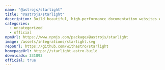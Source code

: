 ```yaml
---
name: "@astrojs/starlight"
title: "@astrojs/starlight"
description: Build beautiful, high-performance documentation websites with Astro
categories:
  - uncategorized
  - official
npmUrl: https://www.npmjs.com/package/@astrojs/starlight
image: /assets/integrations/starlight.svg
repoUrl: https://github.com/withastro/starlight
homepageUrl: https://starlight.astro.build
downloads: 331893
official: true
---
```

